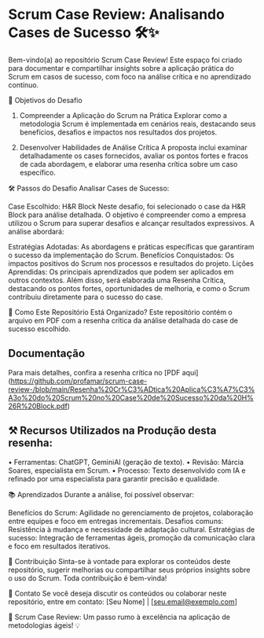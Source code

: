 # Scrum Case Review: Analisando Cases de Sucesso 🛠️✨
Bem-vindo(a) ao repositório Scrum Case Review! Este espaço foi criado para documentar e compartilhar insights sobre a aplicação prática do Scrum em casos de sucesso, com foco na análise crítica e no aprendizado contínuo.

📌 Objetivos do Desafio
1. Compreender a Aplicação do Scrum na Prática
Explorar como a metodologia Scrum é implementada em cenários reais, destacando seus benefícios, desafios e impactos nos resultados dos projetos.

2. Desenvolver Habilidades de Análise Crítica
A proposta inclui examinar detalhadamente os cases fornecidos, avaliar os pontos fortes e fracos de cada abordagem, e elaborar uma resenha crítica sobre um caso específico.

🛠️ Passos do Desafio
Analisar Cases de Sucesso:

Case Escolhido: H&R Block
Neste desafio, foi selecionado o case da H&R Block para análise detalhada. O objetivo é compreender como a empresa utilizou o Scrum para superar desafios e alcançar resultados expressivos. A análise abordará:

Estratégias Adotadas: As abordagens e práticas específicas que garantiram o sucesso da implementação do Scrum.
Benefícios Conquistados: Os impactos positivos do Scrum nos processos e resultados do projeto.
Lições Aprendidas: Os principais aprendizados que podem ser aplicados em outros contextos.
Além disso, será elaborada uma Resenha Crítica, destacando os pontos fortes, oportunidades de melhoria, e como o Scrum contribuiu diretamente para o sucesso do case.

🚀 Como Este Repositório Está Organizado?
Este repositório contém o arquivo em PDF com a resenha crítica da análise detalhada do case de sucesso escolhido.

## Documentação
Para mais detalhes, confira a resenha crítica no [PDF aqui] (https://github.com/profamar/scrum-case-review-/blob/main/Resenha%20Cr%C3%ADtica%20Aplica%C3%A7%C3%A3o%20do%20Scrum%20no%20Case%20de%20Sucesso%20da%20H%26R%20Block.pdf)

## ⚒️ Recursos Utilizados na Produção desta resenha:
•	Ferramentas: ChatGPT, GeminiAI (geração de texto).
•	Revisão: Márcia Soares, especialista em Scrum.
•	Processo:  Texto desenvolvido com IA e refinado por uma especialista para garantir precisão e qualidade.

📚 Aprendizados
Durante a análise, foi possível observar:

Benefícios do Scrum: Agilidade no gerenciamento de projetos, colaboração entre equipes e foco em entregas incrementais.
Desafios comuns: Resistência à mudança e necessidade de adaptação cultural.
Estratégias de sucesso: Integração de ferramentas ágeis, promoção da comunicação clara e foco em resultados iterativos.

🤝 Contribuição
Sinta-se à vontade para explorar os conteúdos deste repositório, sugerir melhorias ou compartilhar seus próprios insights sobre o uso do Scrum. Toda contribuição é bem-vinda!

📧 Contato
Se você deseja discutir os conteúdos ou colaborar neste repositório, entre em contato:
[Seu Nome] | [seu.email@exemplo.com]

📂 Scrum Case Review: Um passo rumo à excelência na aplicação de metodologias ágeis! 💡







